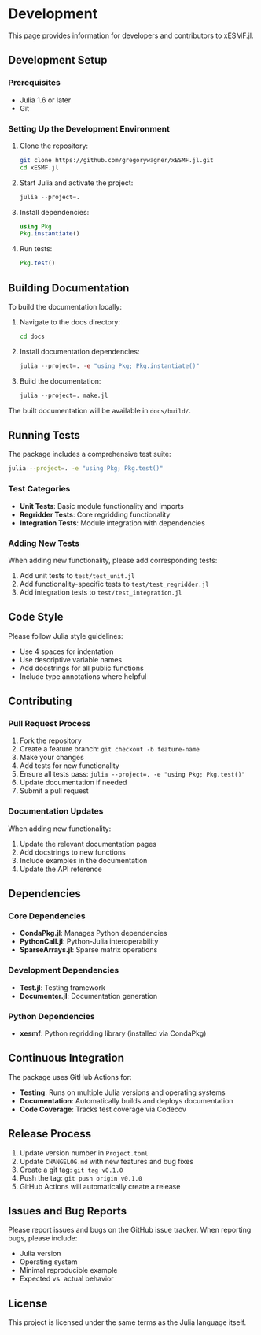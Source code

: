 # Development

This page provides information for developers and contributors to xESMF.jl.

## Development Setup

### Prerequisites

- Julia 1.6 or later
- Git

### Setting Up the Development Environment

1. Clone the repository:
   ```bash
   git clone https://github.com/gregorywagner/xESMF.jl.git
   cd xESMF.jl
   ```

2. Start Julia and activate the project:
   ```julia
   julia --project=.
   ```

3. Install dependencies:
   ```julia
   using Pkg
   Pkg.instantiate()
   ```

4. Run tests:
   ```julia
   Pkg.test()
   ```

## Building Documentation

To build the documentation locally:

1. Navigate to the docs directory:
   ```bash
   cd docs
   ```

2. Install documentation dependencies:
   ```julia
   julia --project=. -e "using Pkg; Pkg.instantiate()"
   ```

3. Build the documentation:
   ```julia
   julia --project=. make.jl
   ```

The built documentation will be available in `docs/build/`.

## Running Tests

The package includes a comprehensive test suite:

```bash
julia --project=. -e "using Pkg; Pkg.test()"
```

### Test Categories

- **Unit Tests**: Basic module functionality and imports
- **Regridder Tests**: Core regridding functionality
- **Integration Tests**: Module integration with dependencies

### Adding New Tests

When adding new functionality, please add corresponding tests:

1. Add unit tests to `test/test_unit.jl`
2. Add functionality-specific tests to `test/test_regridder.jl`
3. Add integration tests to `test/test_integration.jl`

## Code Style

Please follow Julia style guidelines:

- Use 4 spaces for indentation
- Use descriptive variable names
- Add docstrings for all public functions
- Include type annotations where helpful

## Contributing

### Pull Request Process

1. Fork the repository
2. Create a feature branch: `git checkout -b feature-name`
3. Make your changes
4. Add tests for new functionality
5. Ensure all tests pass: `julia --project=. -e "using Pkg; Pkg.test()"`
6. Update documentation if needed
7. Submit a pull request

### Documentation Updates

When adding new functionality:

1. Update the relevant documentation pages
2. Add docstrings to new functions
3. Include examples in the documentation
4. Update the API reference

## Dependencies

### Core Dependencies

- **CondaPkg.jl**: Manages Python dependencies
- **PythonCall.jl**: Python-Julia interoperability
- **SparseArrays.jl**: Sparse matrix operations

### Development Dependencies

- **Test.jl**: Testing framework
- **Documenter.jl**: Documentation generation

### Python Dependencies

- **xesmf**: Python regridding library (installed via CondaPkg)

## Continuous Integration

The package uses GitHub Actions for:

- **Testing**: Runs on multiple Julia versions and operating systems
- **Documentation**: Automatically builds and deploys documentation
- **Code Coverage**: Tracks test coverage via Codecov

## Release Process

1. Update version number in `Project.toml`
2. Update `CHANGELOG.md` with new features and bug fixes
3. Create a git tag: `git tag v0.1.0`
4. Push the tag: `git push origin v0.1.0`
5. GitHub Actions will automatically create a release

## Issues and Bug Reports

Please report issues and bugs on the GitHub issue tracker. When reporting bugs, please include:

- Julia version
- Operating system
- Minimal reproducible example
- Expected vs. actual behavior

## License

This project is licensed under the same terms as the Julia language itself.
